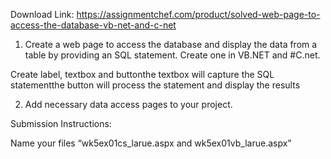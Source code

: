 Download Link: https://assignmentchef.com/product/solved-web-page-to-access-the-database-vb-net-and-c-net
<br>
1. Create a web page to access the database and display the data from a table by providing an SQL statement. Create one in VB.NET and #C.net.

Create label, textbox and buttonthe textbox will capture the SQL statementthe button will process the statement and display the results

2. Add necessary data access pages to your project.

Submission Instructions:

Name your files “wk5ex01cs_larue.aspx and wk5ex01vb_larue.aspx”